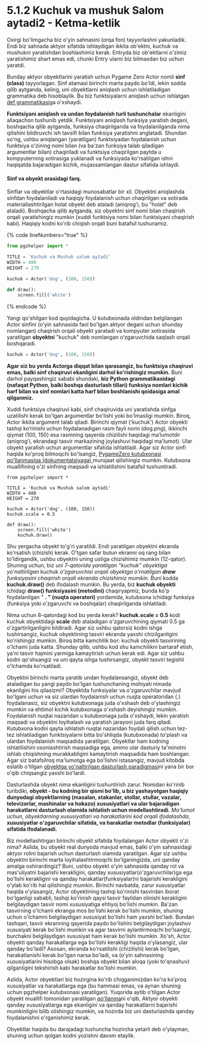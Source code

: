 # 5.1.2 Kuchuk va mushuk Salom aytadi2 - Ketma-ketlik

Oxirgi bo'limgacha biz o'yin sahnasini (orqa fon) tayyorlashni yakunladik. Endi biz sahnada aktyor sifatida ishlaydigan ikkita ob'ektni, kuchuk va mushukni yaratishdan boshlashimiz kerak. Entryda biz ob'ektlarni o'zimiz yaratishimiz shart emas edi, chunki Entry ularni biz bilmasdan biz uchun yaratdi.

Bunday aktyor obyektlarini yaratish uchun Pygame Zero Actor nomli **sinf (class)** tayyorlagan. Sinf atamasi birinchi marta paydo bo'ldi, lekin sodda qilib aytganda, keling, uni obyektlarni aniqlash uchun ishlatiladigan grammatika deb hisoblaylik. Bu biz funktsiyalarni aniqlash uchun ishlatgan [def grammatikasi](https://jjlee.gitbook.io/entry-python/basic\_syntax/3.1-hello-world#undefined-5)ga o'xshaydi.

**Funktsiyani aniqlash va undan foydalanish turli tushunchalar** ekanligini allaqachon tushunib yetdik. Funktsiyani aniqlash funksiya yaratish degani, boshqacha qilib aytganda, funksiya chaqirilganda va foydalanilganda nima qilishini bildiruvchi ish tavsifi bilan funksiya yaratishni anglatadi. Shundan so'ng, ushbu aniqlangan (yaratilgan) funktsiyadan foydalanish uchun funktsiya o'zining nomi bilan (va ba'zan funksiya talab qiladigan argumentlar bilan) chaqiriladi va funktsiya chaqirilgan paytda u kompyuterning xotirasiga yuklanadi va funksiyada ko'rsatilgan ishni haqiqatda bajaradigan kichik, mujassamlangan dastur sifatida ishlaydi.

#### Sinf va obyekt orasidagi farq.

Sinflar va obyektlar o'rtasidagi munosabatlar bir xil. Obyektni aniqlashda sinfdan foydalaniladi va haqiqiy foydalanish uchun chaqirilgan va xotirada materiallashtirilgan holat obyekt deb ataladi (aniqrog'i, bu "holat" deb ataladi). Boshqacha qilib aytganda, siz obyektni sinf nomi bilan chaqirish orqali yaratishingiz mumkin (xuddi funktsiya nomi bilan funktsiyani chaqirish kabi). Haqiqiy kodni ko'rib chiqish orqali buni batafsil tushunamiz.

{% code lineNumbers="true" %}
```python
from pgzhelper import *

TITLE = 'Kuchuk va Mushuk salom aytadi'
WIDTH = 480
HEIGHT = 270

kuchuk = Actor('dog', (100, 150))

def draw():
    screen.fill('white')
```
{% endcode %}

Yangi qo'shilgan kod quyidagicha. U kutubxonada oldindan belgilangan Actor sinfini (o'yin sahnasida faol bo'lgan aktyor degani uchun shunday nomlangan) chaqirish orqali obyekt yaratadi va kompyuter xotirasida yaratilgan **obyektni** "kuchuk" deb nomlangan o‘zgaruvchida saqlash orqali boshqaradi.

```python
kuchuk = Actor('dog', (100, 150))
```

**Agar siz bu yerda Actorga diqqat bilan qarasangiz, bu funktsiya chaqiruvi emas, balki sinf chaqiruvi ekanligini darhol ko'rishingiz mumkin.** Buni darhol payqashingiz sababi shundaki, **biz Python grammatikasidagi (nafaqat Python, balki boshqa dasturlash tillari) funksiya nomlari kichik harf bilan va sinf nomlari katta harf bilan boshlanishi qoidasiga amal qilganmiz.**

Xuddi funktsiya chaqiruvi kabi, sinf chaqiruvida uni yaratishda sinfga uzatilishi kerak bo'lgan argumentlar bo'lishi yoki bo'lmasligi mumkin. Biroq, Actor ikkita argument talab qiladi. Birinchi qiymat ('kuchuk') Actor obyekti tashqi ko‘rinishi uchun foydalanadigan rasm fayli nomi (dog.png), ikkinchi qiymat (100, 150) esa rasmning qayerda chizilishi haqidagi ma’lumotdir (aniqrog'i, ekrandagi tasvir markazining joylashuvi haqidagi ma'lumot). Ular obyekt yaratish uchun argumentlar sifatida ishlatiladi. Agar siz Actor sinfi haqida ko'proq bilmoqchi bo'lsangiz, [PygameZero kutubxonasi qo'llanmasiga (dokumentatsiyaga) ](https://pygame-zero.readthedocs.io/en/latest/builtins.html#actors)murojaat qilishingiz mumkin. Kutubxona muallifining o'zi sinfning maqsadi va ishlatilishini batafsil tushuntiradi.

<pre class="language-python" data-line-numbers><code class="lang-python">from pgzhelper import *

TITLE = 'Kuchuk va Mushuk salom aytadi'
WIDTH = 480
HEIGHT = 270

kuchuk = Actor('dog', (100, 150))
kuchuk.scale = 0.5
<strong>
</strong>def draw():
    screen.fill('white')
    kuchuk.draw()
</code></pre>

Shu yergacha obyekt to'g'ri yaratildi. Endi yaratilgan obyektni ekranda ko'rsatish (chizish) kerak. O'tgan safar butun ekranni oq rang bilan to'ldirgandik, ushbu obyektni uning ustiga chizishimiz mumkin (12-qator). Shuning uchun, biz _uni 7-qatorida yaratilgan "_kuchuk_" obyektiga yo'naltirilgan_ kuchuk _o'zgaruvchisi orqali obyektga o'rnatilgan **draw** funksiyasini chaqirish orqali ekranda chizishimiz mumkin_. Buni kodda **kuchuk.draw()** deb ifodalash mumkin. Bu yerda, biz **kuchuk obyekti** ichidagi **draw() funksiyasini (metodini)** chaqiryapmiz, bunda ko'p foydalanilgan " **. " (nuqta operatori)** yordamida, kutubxona ichidagi funksiya (funksiya yoki o'zgaruvchi va boshqalar) chaqirilganda ishlatiladi.

Nima uchun 8-qatordagi kod bu yerda kerak? **kuchuk.scale = 0.5** kodi kuchuk obyektidagi **scale** deb ataladigan o'zgaruvchining qiymati 0.5 ga o'zgartirilganligini bildiradi. Agar siz ushbu qatorsiz kodni ishga tushirsangiz, kuchuk obyektining tasviri ekranda yaxshi chizilganligini ko'rishingiz mumkin. Biroq bitta kamchilik bor: kuchuk obyekti tasvirining o'lchami juda katta. Shunday qilib, ushbu kod shu kamchilikni bartaraf etish, ya'ni tasvir hajmini yarmiga kamaytirish uchun kerak edi. Agar siz ushbu kodni qo'shsangiz va uni qayta ishga tushirsangiz, obyekt tasviri tegishli o'lchamda ko'rsatiladi.

Obyektni birinchi marta yaratib undan foydalansangiz, obyekt deb ataladigan bu yangi paydo bo'lgan tushunchaning mohiyati nimada ekanligini his qilasizmi? Obyektda funksiyalar va o'zgaruvchilar mavjud bo'lgani uchun va siz ulardan foydalanish uchun nuqta operatoridan (.) foydalanasiz, siz obyektni kutubxonaga juda o'xshash deb o'ylashingiz mumkin va ehtimol kichik kutubxonaga o'xshash deyishingiz mumkin. Foydalanish nuqtai nazaridan u kutubxonaga juda o'xshaydi, lekin yaratish maqsadi va obyektni loyihalash va yaratish jarayoni juda farq qiladi. Kutubxona kodni qayta ishlatish nuqtai nazaridan foydali qilish uchun tez-tez ishlatiladigan funktsiyalarni bitta bo'shliqda (kutubxonada) to'plash va ulardan foydalanish maqsadida yaratilgan. Obyektlar ham kodning ishlatilishini osonlashtirish maqsadiga ega, ammo ular dasturiy ta'minotni ishlab chiqishning murakkabligini kamaytirish maqsadida ham boshlangan. Agar siz batafsilroq ma'lumotga ega bo'lishni istasangiz, mavjud kitobda eslatib o'tilgan [obyektga yo'naltirilgan dasturlash paradigmasi](https://jjlee.gitbook.io/entry-python/paradigm/4.4-object-oriented)ni yana bir bor o'qib chiqsangiz yaxshi bo'lardi.

Dasturlashda obyekt nima ekanligini tushuntirish zarur. Nomidan ko'rinib turibdiki, **obyekt - bu kodning bir qismi bo'lib, u biz yashayotgan haqiqiy dunyodagi obyektlarning (masalan, stakanlar, stollar, stullar, vazalar, televizorlar, mashinalar va hokazo) xususiyatlari va ular bajaradigan harakatlarni dasturlash olamida ishlatish uchun modellashtiradi.** _Ma'lumot uchun, obyektlarning xususiyatlari va harakatlarini kod orqali ifodalashda_, **xususiyatlar o'zgaruvchilar sifatida, va harakatlar metodlar (funksiyalar) sifatida ifodalanadi.**

Biz modellashtirgan birinchi obyekt sifatida foydalangan Actor obyekti o'zi nima? Aslida, bu obyekt real dunyoda mavjud emas, balki o'yin sahnasidagi aktyor rolini bajarish uchun dasturlash olamida yaratilgan. Agar siz ushbu obyektni birinchi marta loyihalashtirmoqchi bo'lganingizda, uni qanday amalga oshirardingiz? Buni, ushbu obyekt o'yin sahnasida qanday rol va mas'uliyatni bajarishi kerakligini, qanday xususiyatlar(o'zgaruvchilar)ga ega bo'lishi kerakligini va qanday harakatlar(funksiyalar)ni bajarishi kerakligini o'ylab ko'rib hal qilishingiz mumkin. Birinchi navbatda, zarur xususiyatlar haqida o'ylasangiz, Actor obyektining tashqi ko'rinishi tasvirdan iborat bo'lganligi sababli, tashqi ko'rinish qaysi tasvir faylidan olinishi kerakligini belgilaydigan tasvir nomi xususiyatiga ehtiyoj bo'lishi mumkin. Ba'zan tasvirning o'lchami ekranga mos bo'lishi kerak bo'lishi mumkin, shuning uchun o'lchamni belgilaydigan xususiyat bo'lishi ham yaxshi bo'ladi. Bundan tashqari, tasvir ekranning qayerida paydo bo'lishini belgilaydigan joylashuv xususiyati kerak bo'lishi mumkin va agar tasvirni aylantirmoqchi bo'lsangiz, burchakni belgilaydigan xususiyat ham kerak bo'lishi mumkin. Xo'sh, Actor obyekti qanday harakatlarga ega bo'lishi kerakligi haqida o'ylasangiz, ular qanday bo'ladi? Asosan, ekranda ko'rsatilishi (chizilishi) kerak bo'lgan, harakatlanishi kerak bo'lgan narsa bo'ladi, va (o'yin sahnasining xususiyatlarini hisobga olsak) boshqa obyekt bilan aloqa (yoki to'qnashuv) qilganligini tekshirish kabi harakatlar bo'lishi mumkin.

Aslida, Actor obyektlari biz hozirgina ko'rib chiqganimizdan ko'ra ko'proq xususiyatlar va harakatlarga ega (bu hammasi emas, va aynan shuning uchun pgzhelper kutubxonasi yaratilgan). Yuqorida aytib o'tilgan Actor obyekt muallifi tomonidan yaratilgan [qo'llanma](https://pygame-zero.readthedocs.io/en/stable/builtins.html#actors)ni o'qib, Aktyor obyekti qanday xususiyatlarga ega ekanligini va qanday harakatlarni bajarishi mumkinligini bilib olishingiz mumkin, va hozirda biz uni dasturlashda qanday foydalanishni o'rganishimiz kerak.

Obyektlar haqida bu darajadagi tushuncha hozircha yetarli deb o'ylayman, shuning uchun qolgan kodni yozishni davom etaylik.
